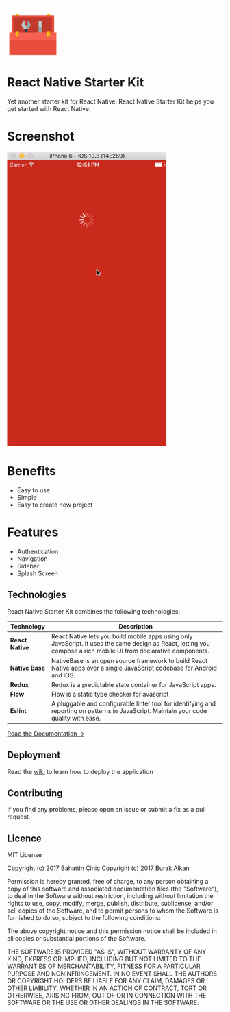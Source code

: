 <img src="icon.png" width="120">

# React Native Starter Kit

Yet another starter kit for React Native. React Native Starter Kit helps you get started with React Native.

# Screenshot

![](screenshot.gif)

# Benefits
- Easy to use
- Simple
- Easy to create new project

# Features
- Authentication
- Navigation
- Sidebar
- Splash Screen

## Technologies

React Native Starter Kit combines the following technologies:

| Technology | Description |
| ---------- | ----------- |
| **React Native** | React Native lets you build mobile apps using only JavaScript. It uses the same design as React, letting you compose a rich mobile UI from declarative components. |
| **Native Base**  | NativeBase is an open source framework to build React Native apps over a single JavaScript codebase for Android and iOS. |
| **Redux**  | Redux is a predictable state container for JavaScript apps. |
| **Flow** | Flow is a static type checker for avascript |
| **Eslint** | A pluggable and configurable linter tool for identifying and reporting on patterns in JavaScript. Maintain your code quality with ease. |

[Read the Documentation →](https://github.com/bahattincinic/react-native-starter-kit/wiki)

## Deployment
Read the [wiki](https://github.com/bahattincinic/react-native-starter-kit/wiki) to learn how to deploy the application

## Contributing
If you find any problems, please open an issue or submit a fix as a pull request.


## Licence

MIT License

Copyright (c) 2017 Bahattin Çiniç
Copyright (c) 2017 Burak Alkan

Permission is hereby granted, free of charge, to any person obtaining a copy
of this software and associated documentation files (the "Software"), to deal
in the Software without restriction, including without limitation the rights
to use, copy, modify, merge, publish, distribute, sublicense, and/or sell
copies of the Software, and to permit persons to whom the Software is
furnished to do so, subject to the following conditions:

The above copyright notice and this permission notice shall be included in all
copies or substantial portions of the Software.

THE SOFTWARE IS PROVIDED "AS IS", WITHOUT WARRANTY OF ANY KIND, EXPRESS OR
IMPLIED, INCLUDING BUT NOT LIMITED TO THE WARRANTIES OF MERCHANTABILITY,
FITNESS FOR A PARTICULAR PURPOSE AND NONINFRINGEMENT. IN NO EVENT SHALL THE
AUTHORS OR COPYRIGHT HOLDERS BE LIABLE FOR ANY CLAIM, DAMAGES OR OTHER
LIABILITY, WHETHER IN AN ACTION OF CONTRACT, TORT OR OTHERWISE, ARISING FROM,
OUT OF OR IN CONNECTION WITH THE SOFTWARE OR THE USE OR OTHER DEALINGS IN THE
SOFTWARE.
